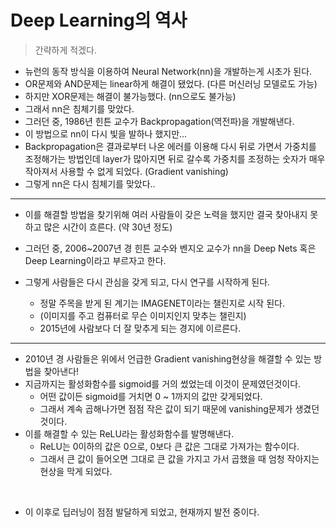 # Deep Learning의 역사

> 간략하게 적겠다.

- 뉴런의 동작 방식을 이용하여 Neural Network(nn)을 개발하는게 시초가 된다.
- OR문제와 AND문제는 linear하게 해결이 됐었다. (다른 머신러닝 모델로도 가능)
- 하지만 XOR문제는 해결이 불가능했다. (nn으로도 불가능)
- 그래서 nn은 침체기를 맞았다.
- 그러던 중, 1986년 힌튼 교수가 Backpropagation(역전파)을 개발해낸다.
- 이 방법으로 nn이 다시 빛을 발하나 했지만...
- Backpropagation은 결과로부터 나온 에러를 이용해 다시 뒤로 가면서 가중치를 조정해가는 방법인데 layer가 많아지면 뒤로 갈수록 가중치를 조정하는 숫자가 매우 작아져서 사용할 수 없게 되었다. (Gradient vanishing)
- 그렇게 nn은 다시 침체기를 맞았다..

---

- 이를 해결할 방법을 찾기위해 여러 사람들이 갖은 노력을 했지만 결국 찾아내지 못하고 많은 시간이 흐른다. (약 30년 정도)

- 그러던 중, 2006~2007년 경 힌튼 교수와 벤지오 교수가 nn을 Deep Nets 혹은 Deep Learning이라고 부르자고 한다.
- 그렇게 사람들은 다시 관심을 갖게 되고, 다시 연구를 시작하게 된다.
  - 정말 주목을 받게 된 계기는 IMAGENET이라는 챌린지로 시작 된다.
  - (이미지를 주고 컴퓨터로 무슨 이미지인지 맞추는 챌린지)
  - 2015년에 사람보다 더 잘 맞추게 되는 경지에 이르른다.

---

- 2010년 경 사람들은 위에서 언급한 Gradient vanishing현상을 해결할 수 있는 방법을 찾아낸다!
- 지금까지는 활성화함수를 sigmoid를 거의 썼었는데 이것이 문제였던것이다.
  - 어떤 값이든 sigmoid를 거치면 0 ~ 1까지의 값만 갖게되었다.
  - 그래서 계속 곱해나가면 점점 작은 값이 되기 때문에 vanishing문제가 생겼던 것이다.
- 이를 해결할 수 있는 ReLU라는 활성화함수를 발명해낸다.
  - ReLU는 0이하의 값은 0으로, 0보다 큰 값은 그대로 가져가는 함수이다.
  - 그래서 큰 값이 들어오면 그대로 큰 값을 가지고 가서 곱했을 때 엄청 작아지는 현상을 막게 되었다.

<br>

- 이 이후로 딥러닝이 점점 발달하게 되었고, 현재까지 발전 중이다.